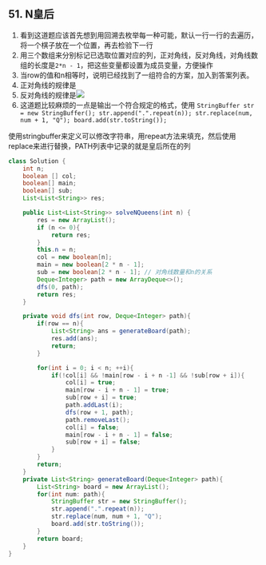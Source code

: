 ## 51. N皇后

1. 看到这道题应该首先想到用回溯去枚举每一种可能，默认一行一行的去遍历，将一个棋子放在一个位置，再去检验下一行
2. 用三个数组来分别标记已选取位置对应的列，正对角线，反对角线，对角线数组的长度是`2*n - 1`，把这些变量都设置为成员变量，方便操作
3. 当row的值和n相等时，说明已经找到了一组符合的方案，加入到答案列表。
4. 正对角线的规律是[](https://pic.leetcode-cn.com/1598118374-nmWtEv-image.png)
5. 反对角线的规律是![](https://pic.leetcode-cn.com/1598118374-nmWtEv-image.png)
6. 这道题比较麻烦的一点是输出一个符合规定的格式，使用
     `StringBuffer str = new StringBuffer();
            str.append(".".repeat(n));
            str.replace(num, num + 1, "Q");
            board.add(str.toString());`
						

使用stringbuffer来定义可以修改字符串，用repeat方法来填充，然后使用replace来进行替换，PATH列表中记录的就是皇后所在的列

```java
class Solution {
    int n;
    boolean [] col;
    boolean[] main;
    boolean[] sub;
    List<List<String>> res;

    public List<List<String>> solveNQueens(int n) {
        res = new ArrayList();
        if (n <= 0){
            return res;
        }
        this.n = n;
        col = new boolean[n];
        main = new boolean[2 * n - 1];
        sub = new boolean[2 * n - 1]; // 对角线数量和n的关系
        Deque<Integer> path = new ArrayDeque<>();
        dfs(0, path);
        return res;
    }

    private void dfs(int row, Deque<Integer> path){
        if(row == n){
            List<String> ans = generateBoard(path);
            res.add(ans);
            return;
        }

        for(int i = 0; i < n; ++i){
            if(!col[i] && !main[row - i + n -1] && !sub[row + i]){
                col[i] = true;
                main[row - i + n - 1] = true;
                sub[row + i] = true;
                path.addLast(i);
                dfs(row + 1, path);
                path.removeLast();
                col[i] = false;
                main[row - i + n - 1] = false;
                sub[row + i] = false;
            }
        }
        return;
    }
    private List<String> generateBoard(Deque<Integer> path){
        List<String> board = new ArrayList();
        for(int num: path){
            StringBuffer str = new StringBuffer();
            str.append(".".repeat(n));
            str.replace(num, num + 1, "Q");
            board.add(str.toString());
        }
        return board;
    }
}
```

